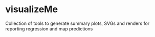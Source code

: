 # visualizeMe
Collection of tools to generate summary plots, SVGs and renders for reporting regression and map predictions  
